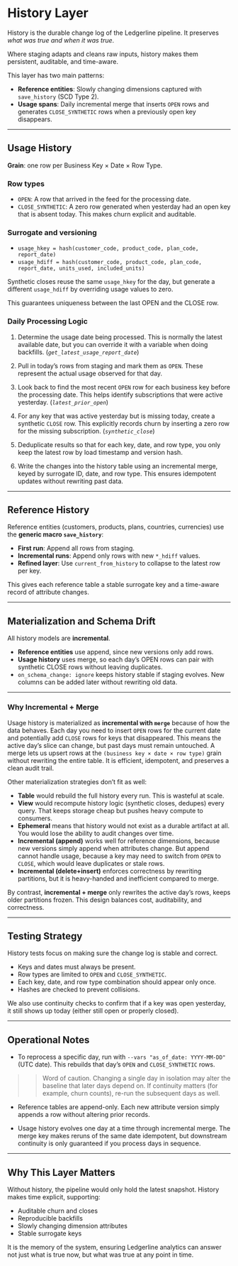 # History Layer

History is the durable change log of the Ledgerline pipeline. It preserves *what was true and when it was true*.

Where staging adapts and cleans raw inputs, history makes them persistent, auditable, and time-aware.

This layer has two main patterns:

- **Reference entities**: Slowly changing dimensions captured with `save_history` (SCD Type 2).  
- **Usage spans**: Daily incremental merge that inserts `OPEN` rows and generates `CLOSE_SYNTHETIC` rows when a previously open key disappears.

---

## Usage History

**Grain**: one row per Business Key × Date × Row Type.

### Row types
- `OPEN`: A row that arrived in the feed for the processing date.  
- `CLOSE_SYNTHETIC`: A zero row generated when yesterday had an open key that is absent today. This makes churn explicit and auditable.

### Surrogate and versioning
- `usage_hkey = hash(customer_code, product_code, plan_code, report_date)`  
- `usage_hdiff = hash(customer_code, product_code, plan_code, report_date, units_used, included_units)`  

Synthetic closes reuse the same `usage_hkey` for the day, but generate a different `usage_hdiff` by overriding usage values to zero.

This guarantees uniqueness between the last OPEN and the CLOSE row.

### Daily Processing Logic

1. Determine the usage date being processed. This is normally the latest available date, but you can override it with a variable when doing backfills. (*`get_latest_usage_report_date`*)  

2. Pull in today’s rows from staging and mark them as `OPEN`. These represent the actual usage observed for that day.  

3. Look back to find the most recent `OPEN` row for each business key before the processing date. This helps identify subscriptions that were active yesterday. (*`latest_prior_open`*)  

4. For any key that was active yesterday but is missing today, create a synthetic `CLOSE` row. This explicitly records churn by inserting a zero row for the missing subscription. (*`synthetic_close`*)  

5. Deduplicate results so that for each key, date, and row type, you only keep the latest row by load timestamp and version hash.  

6. Write the changes into the history table using an incremental merge, keyed by surrogate ID, date, and row type. This ensures idempotent updates without rewriting past data.

---

## Reference History

Reference entities (customers, products, plans, countries, currencies) use the **generic macro `save_history`**:

- **First run**: Append all rows from staging.  
- **Incremental runs**: Append only rows with new `*_hdiff` values.  
- **Refined layer**: Use `current_from_history` to collapse to the latest row per key.  

This gives each reference table a stable surrogate key and a time-aware record of attribute changes.

---

## Materialization and Schema Drift

All history models are **incremental**.  
- **Reference entities** use append, since new versions only add rows.  
- **Usage history** uses merge, so each day’s OPEN rows can pair with synthetic CLOSE rows without leaving duplicates.  
- `on_schema_change: ignore` keeps history stable if staging evolves. New columns can be added later without rewriting old data.

---

### Why Incremental + Merge

Usage history is materialized as **incremental with `merge`** because of how the data behaves. Each day you need to insert `OPEN` rows for the current date and potentially add `CLOSE` rows for keys that disappeared. This means the active day’s slice can change, but past days must remain untouched. A merge lets us upsert rows at the `(business key × date × row type)` grain without rewriting the entire table. It is efficient, idempotent, and preserves a clean audit trail.

Other materialization strategies don’t fit as well:

- **Table** would rebuild the full history every run. This is wasteful at scale.
- **View** would recompute history logic (synthetic closes, dedupes) every query. That keeps storage cheap but pushes heavy compute to consumers.
- **Ephemeral** means that history would not exist as a durable artifact at all. You would lose the ability to audit changes over time.  
- **Incremental (append)** works well for reference dimensions, because new versions simply append when attributes change. But append cannot handle usage, because a key may need to switch from `OPEN` to `CLOSE`, which would leave duplicates or stale rows.
- **Incremental (delete+insert)** enforces correctness by rewriting partitions, but it is heavy-handed and inefficient compared to merge.

By contrast, **incremental + merge** only rewrites the active day’s rows, keeps older partitions frozen. This design balances cost, auditability, and correctness.

---

## Testing Strategy

History tests focus on making sure the change log is stable and correct.  

- Keys and dates must always be present.  
- Row types are limited to `OPEN` and `CLOSE_SYNTHETIC`.  
- Each key, date, and row type combination should appear only once.  
- Hashes are checked to prevent collisions.  

We also use continuity checks to confirm that if a key was open yesterday, it still shows up today (either still open or properly closed).

---

## Operational Notes

- To reprocess a specific day, run with `--vars "as_of_date: YYYY-MM-DD"` (UTC date). This rebuilds that day’s `OPEN` and `CLOSE_SYNTHETIC` rows.  

>> Word of caution. Changing a single day in isolation may alter the baseline that later days depend on. If continuity matters (for example, churn counts), re-run the subsequent days as well.

- Reference tables are append-only. Each new attribute version simply appends a row without altering prior records.

- Usage history evolves one day at a time through incremental merge. The merge key makes reruns of the same date idempotent, but downstream continuity is only guaranteed if you process days in sequence.

---

## Why This Layer Matters

Without history, the pipeline would only hold the latest snapshot. History makes time explicit, supporting:

- Auditable churn and closes  
- Reproducible backfills  
- Slowly changing dimension attributes  
- Stable surrogate keys  

It is the memory of the system, ensuring Ledgerline analytics can answer not just what is true now, but what was true at any point in time.
